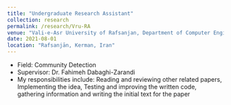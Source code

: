 ```yaml
---
title: "Undergraduate Research Assistant"
collection: research
permalink: /research/Vru-RA
venue: "Vali-e-Asr University of Rafsanjan, Department of Computer Engineering"
date: 2021-08-01
location: "Rafsanjān, Kerman, Iran"
---
```


- Field: Community Detection
- Supervisor: Dr. Fahimeh Dabaghi-Zarandi
- My responsibilities include: Reading and reviewing other related papers, Implementing the idea, Testing and improving the written code, gathering information and writing the initial text for the paper
